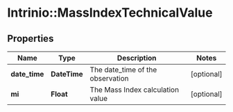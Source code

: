 # Intrinio::MassIndexTechnicalValue

## Properties
Name | Type | Description | Notes
------------ | ------------- | ------------- | -------------
**date_time** | **DateTime** | The date_time of the observation | [optional] 
**mi** | **Float** | The Mass Index calculation value | [optional] 


